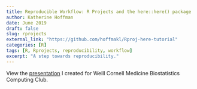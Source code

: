 ```yaml
---
title: Reproducible Workflow: R Projects and the here::here() package
author: Katherine Hoffman
date: June 2019
draft: false
slug: rprojects
external_link: "https://github.com/hoffmakl/Rproj-here-tutorial"
categories: [R]
tags: [R, Rprojects, reproducibility, workflow]
excerpt: "A step towards reproducibility."
---
```


View the [presentation](https://wcm-computing-club.github.io/file_slides/Rproject_here_slides.pdf) I created for Weill Cornell Medicine Biostatistics Computing Club.
